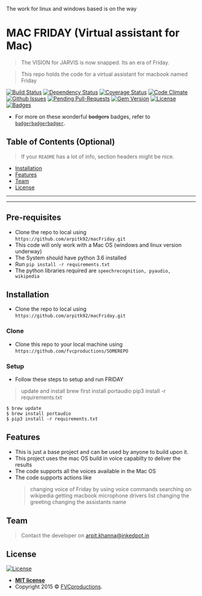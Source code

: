 
The work for linux and windows based is on the way

# MAC FRIDAY (Virtual assistant for Mac)

> The VISION for JARVIS is now snapped. Its an era of Friday. 

> This repo holds the code for a virtual assistant for macbook named Friday 


[![Build Status](http://img.shields.io/travis/badges/badgerbadgerbadger.svg?style=flat-square)](https://travis-ci.org/badges/badgerbadgerbadger) [![Dependency Status](http://img.shields.io/gemnasium/badges/badgerbadgerbadger.svg?style=flat-square)](https://gemnasium.com/badges/badgerbadgerbadger) [![Coverage Status](http://img.shields.io/coveralls/badges/badgerbadgerbadger.svg?style=flat-square)](https://coveralls.io/r/badges/badgerbadgerbadger) [![Code Climate](http://img.shields.io/codeclimate/github/badges/badgerbadgerbadger.svg?style=flat-square)](https://codeclimate.com/github/badges/badgerbadgerbadger) [![Github Issues](http://githubbadges.herokuapp.com/badges/badgerbadgerbadger/issues.svg?style=flat-square)](https://github.com/badges/badgerbadgerbadger/issues) [![Pending Pull-Requests](http://githubbadges.herokuapp.com/badges/badgerbadgerbadger/pulls.svg?style=flat-square)](https://github.com/badges/badgerbadgerbadger/pulls) [![Gem Version](http://img.shields.io/gem/v/badgerbadgerbadger.svg?style=flat-square)](https://rubygems.org/gems/badgerbadgerbadger) [![License](http://img.shields.io/:license-mit-blue.svg?style=flat-square)](http://badges.mit-license.org) [![Badges](http://img.shields.io/:badges-9/9-ff6799.svg?style=flat-square)](https://github.com/badges/badgerbadgerbadger)

- For more on these wonderful ~~badgers~~ badges, refer to <a href="http://badges.github.io/badgerbadgerbadger/" target="_blank">`badgerbadgerbadger`</a>.


## Table of Contents (Optional)

> If your `README` has a lot of info, section headers might be nice.

- [Installation](#installation)
- [Features](#features)
- [Team](#team)
- [License](#license)


---


---
## Pre-requisites
- Clone the repo to local using `https://github.com/arpitk92/macFriday.git`
- This code will only work with a Mac OS (windows and linux version underway)
- The System should have python 3.6 installed
- Run `pip install -r requirements.txt`
- The python libraries required are `speechrecognition, pyaudio, wikipedia`

## Installation

- Clone the repo to local using `https://github.com/arpitk92/macFriday.git`

### Clone

- Clone this repo to your local machine using `https://github.com/fvcproductions/SOMEREPO`

### Setup

- Follow these steps to setup and run FRIDAY
> update and install brew first
> install portaudio
> pip3 install -r requirements.txt

```shell
$ brew update
$ brew install portaudio
$ pip3 install -r requirements.txt
```

## Features

- This is just a base project and can be used by anyone to build upon it.
- This project uses the mac OS build in voice capabilty to deliver the results
- The code supports all the voices available in the Mac OS
- The code supports actions like 
    > changing voice of Friday by using voice commands
    > searching on wikipedia
    > getting macbook microphone drivers list
    > changing the greeting
    > changing the assistants name
## Team

> Contact the developer on arpit.khanna@inkedpot.in

## License

[![License](http://img.shields.io/:license-mit-blue.svg?style=flat-square)](http://badges.mit-license.org)

- **[MIT license](http://opensource.org/licenses/mit-license.php)**
- Copyright 2015 © <a href="http://fvcproductions.com" target="_blank">FVCproductions</a>.
